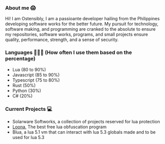 ### About me 😱
Hi! I am Ostensibly, I am a passioante developer hailing from the Philippines developing software works for the better future. My pursuit for technology, software making, and programming are cranked to the absolute to ensure my repositories, software works, programs, and small projects ensure quality, performance, strength, and a sense of security.

### Languages 📘👩‍💻 (How often I use them based on the percentage)
- Lua (80 to 90%)
- Javascript (85 to 90%)
- Typescript (75 to 80%)
- Rust (50%)
- Python (30%)
- C# (20%)

### Current Projects 💻
- Solarware Softworks, a collection of projects reserved for lua protection
- [Loona](https://loona-lua.vercel.app/), The best free lua obfuscation program
- Blua, a lua 5.1 vm that can interact with lua 5.3 globals made and to be used for lua 5.3
